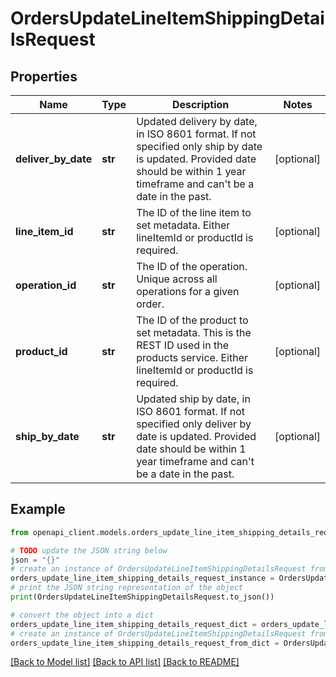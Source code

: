 # OrdersUpdateLineItemShippingDetailsRequest


## Properties

Name | Type | Description | Notes
------------ | ------------- | ------------- | -------------
**deliver_by_date** | **str** | Updated delivery by date, in ISO 8601 format. If not specified only ship by date is updated. Provided date should be within 1 year timeframe and can&#39;t be a date in the past. | [optional] 
**line_item_id** | **str** | The ID of the line item to set metadata. Either lineItemId or productId is required. | [optional] 
**operation_id** | **str** | The ID of the operation. Unique across all operations for a given order. | [optional] 
**product_id** | **str** | The ID of the product to set metadata. This is the REST ID used in the products service. Either lineItemId or productId is required. | [optional] 
**ship_by_date** | **str** | Updated ship by date, in ISO 8601 format. If not specified only deliver by date is updated. Provided date should be within 1 year timeframe and can&#39;t be a date in the past. | [optional] 

## Example

```python
from openapi_client.models.orders_update_line_item_shipping_details_request import OrdersUpdateLineItemShippingDetailsRequest

# TODO update the JSON string below
json = "{}"
# create an instance of OrdersUpdateLineItemShippingDetailsRequest from a JSON string
orders_update_line_item_shipping_details_request_instance = OrdersUpdateLineItemShippingDetailsRequest.from_json(json)
# print the JSON string representation of the object
print(OrdersUpdateLineItemShippingDetailsRequest.to_json())

# convert the object into a dict
orders_update_line_item_shipping_details_request_dict = orders_update_line_item_shipping_details_request_instance.to_dict()
# create an instance of OrdersUpdateLineItemShippingDetailsRequest from a dict
orders_update_line_item_shipping_details_request_from_dict = OrdersUpdateLineItemShippingDetailsRequest.from_dict(orders_update_line_item_shipping_details_request_dict)
```
[[Back to Model list]](../README.md#documentation-for-models) [[Back to API list]](../README.md#documentation-for-api-endpoints) [[Back to README]](../README.md)


